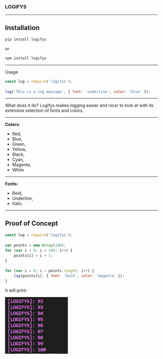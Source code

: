 ### **LOGIFYS**

------------

## Installation

```bash
pip install logifys
```
or

```bash
npm install logifys
```

------------

Usage
```javascript
const log = require('logifys');

log('This is a log message', { font: 'underline', color: 'blue' });

```


------------

What does it do? Logifys makes logging easier and nicer to look at with its extensive selection of fonts and colors.


------------

**Colors:**
- Red,
- Blue,
- Green,
- Yellow,
- Black,
- Cyan,
- Magenta,
- White



------------

**Fonts:**
- Bold,
- Underline,
- Italic.

------------

## Proof of Concept 

```javascript
const log = require('logifys');

var points = new Array(100);
for (var i = 0; i < 100; i++) {
    points[i] = i + 1; 
}

for (var i = 0; i < points.length; i++) {
    log(points[i], { font: 'bold', color: 'magenta' }); 
}
```
It will print:

![Image](/package/Images/Count.png)

